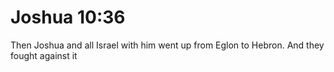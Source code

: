 # Joshua 10:36

Then Joshua and all Israel with him went up from Eglon to Hebron. And they fought against it
